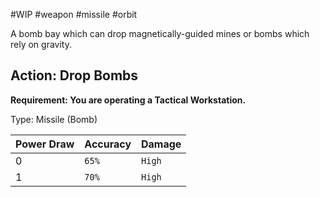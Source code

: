 #WIP #weapon #missile #orbit

A bomb bay which can drop magnetically-guided mines or bombs which rely on gravity.

## Action: Drop Bombs

**Requirement: You are operating a Tactical Workstation.**

Type: Missile (Bomb)

| Power Draw | Accuracy | Damage |
| -----------|----------|--------|
| 0 | `65%` | `High` |
| 1 | `70%` | `High` |